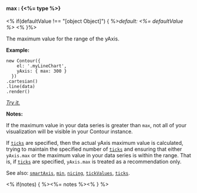 #### **max** : {<%= type %>}

<% if(defaultValue !== "[object Object]") { %>*default: <%= defaultValue %>* <% }%>

The maximum value for the range of the yAxis.

**Example:**

    new Contour({
        el: '.myLineChart',
        yAxis: { max: 300 }
      })
    .cartesian()
    .line(data)
    .render()

*[Try it.](<%= jsFiddleLink %>)*

**Notes:**

If the maximum value in your data series is greater than `max`, not all of your visualization will be visible in your Contour instance.

If [`ticks`](#config_config.yAxis.ticks) are specified, then the actual yAxis maximum value is calculated, trying to maintain the specified number of [`ticks`](#config_config.yAxis.ticks) and ensuring that either `yAxis.max` or the maximum value in your data series is within the range. That is, if [`ticks`](#config_config.yAxis.ticks) are specified, `yAxis.max` is treated as a recommendation only.

See also: [`smartAxis`](#config_config.yAxis.smartAxis), [`min`](#config_config.yAxis.min), [`nicing`](#config_config.yAxis.nicing), [`tickValues`](#config_config.yAxis.tickValues), [`ticks`](#config_config.yAxis.ticks).

<% if(notes) { %><%= notes %><% } %>

